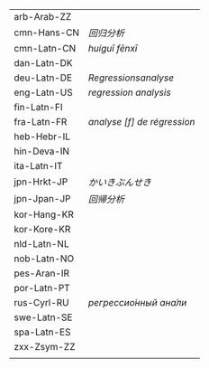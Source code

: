 | | |
|-|-|
| arb-Arab-ZZ |  |
| cmn-Hans-CN | _回归分析_ |
| cmn-Latn-CN | _huíguī fēnxī_ |
| dan-Latn-DK |  |
| deu-Latn-DE | _Regressionsanalyse_ |
| eng-Latn-US | _regression analysis_ |
| fin-Latn-FI |  |
| fra-Latn-FR | _analyse [f] de régression_ |
| heb-Hebr-IL |  |
| hin-Deva-IN |  |
| ita-Latn-IT |  |
| jpn-Hrkt-JP | _かいきぶんせき_ |
| jpn-Jpan-JP | _回帰分析_ |
| kor-Hang-KR |  |
| kor-Kore-KR |  |
| nld-Latn-NL |  |
| nob-Latn-NO |  |
| pes-Aran-IR |  |
| por-Latn-PT |  |
| rus-Cyrl-RU | _регрессио́нный ана́ли_ |
| swe-Latn-SE |  |
| spa-Latn-ES |  |
| zxx-Zsym-ZZ |  |
|  |  |
